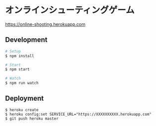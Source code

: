 # オンラインシューティングゲーム

https://online-shooting.herokuapp.com

## Development

```sh
# Setup
$ npm install

# Start
$ npm start

# Watch
$ npm run watch
```

## Deployment

```
$ heroku create
$ heroku config:set SERVICE_URL="https://XXXXXXXXXX.herokuapp.com"
$ git push heroku master
```
